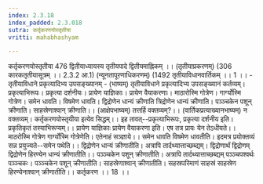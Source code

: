 ```yaml
---
index: 2.3.18
index_padded: 2.3.018
sutra: कर्तृकरणयोस्तृतीया
vritti: mahabhashyam

---
```

 कर्तृकरणयोस्तृतीया 476 द्वितीयाध्यायस्य तृतीयपादे द्वितीयमाह्निकम् ।। (तृतीयाप्रकरणम्) (306 कारकतृतीयासूत्रम् ।। 2.3.2 आ.1) (न्यूनतापूरणाधिकरणम्) (1492 तृतीयाविधानवार्तिकम् ।। 1 ।। - तृतीयाविधाने प्रकृत्यादिभ्य उपसङ्ख्यानम् - (भाष्यम्) तृतीयाविधाने प्रकृत्यादिभ्य उपसङ्ख्यानं कर्तव्यम्। प्रकृत्याभिरूपः। प्रकृत्या दर्शनीयः। प्रायेण याज्ञिकाः। प्रायेण वैयाकरणाः। माठारोस्मि गोत्रेण। गार्ग्योस्मि गोत्रेण। समेन धावति। विषमेण धावति। द्विद्रोणेन धान्यं क्रीणाति त्रिद्रोणेन धान्यं क्रीणाति। पञ्ञ्चकेन पशून् क्रीणाति। साहस्रेणाश्वान् क्रीणाति।। (आक्षेपभाष्यम्) तत्तर्हि वक्तव्यम्?।। (वार्तिकप्रत्याख्यानभाष्यम्) न वक्तव्यम्। कर्तृकरणयोस्तृयीया इत्येव सिद्धम्।। इह तावत्--प्रकृत्याभिरूपः, प्रकृत्या दर्शनीय इति। प्रकृतिकृतं तस्याभिरूप्यम्।। प्रायेण याज्ञिकाः प्रायेण वैयाकरणा इति। एष तत्र प्रायः येन तेऽधीयते।। माठरोस्मि गोत्रेण गार्ग्योस्मि गोत्रेणेति। एतेनाहं सञ्ज्ञाये।। समेन धावति विषमेण धावतीति। इदमत्र प्रयोक्तव्यं सन्न प्रयुज्यते--समेन पथेति।। द्विद्रोणेन धान्यं क्रीणातीति। अत्रापि तार्दथ्यात्ताच्छब्द्यम्। द्विद्रोणार्थं द्विद्रोणम् द्विद्रोणेन हिरण्येन धान्यं क्रीणातीति।। पञ्ञ्चकेन पशून् क्रीणातीति। अत्रापि तार्दथ्यात्ताच्छब्द्यम् पञ्ञ्चपश्वर्थः पञ्ञ्चकः। पञ्ञ्चकेन पशून् क्रीणातीति। साहस्रेणाश्वान् क्रीणातीति। सहस्रपरिमाणं साहस्रं साहस्रेण हिरण्येनाश्वान् क्रीणातीति।। कर्तृकरण ।। 18 ।। 